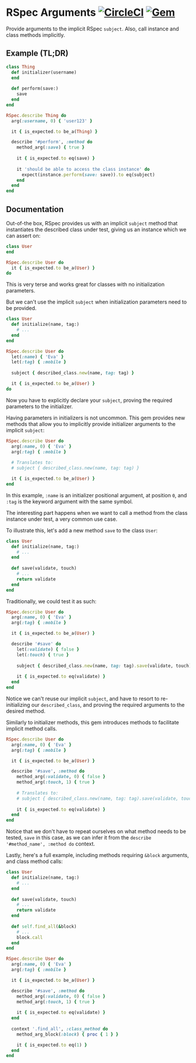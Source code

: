 # RSpec Arguments [![CircleCI](https://circleci.com/gh/wealthsimple/rspec-arguments.svg?style=svg)](https://circleci.com/gh/wealthsimple/rspec-arguments) [![Gem](https://img.shields.io/gem/v/rspec-arguments.svg)](https://rubygems.org/gems/rspec-arguments)

Provide arguments to the implicit RSpec `subject`.
Also, call instance and class methods implicitly.

## Example (TL;DR)

```ruby
class Thing
  def initializer(username)
  end
  
  def perform(save:)
    save
  end
end

RSpec.describe Thing do
  arg(:username, 0) { 'user123' }

  it { is_expected.to be_a(Thing) }

  describe '#perform', :method do
    method_arg(:save) { true }
    
    it { is_expected.to eq(save) }
    
    it 'should be able to access the class instance' do
      expect(instance.perform(save: save)).to eq(subject)
    end
  end
end
```

## Documentation

Out-of-the box, RSpec provides us with an implicit `subject` method that instantiates the described class under test, giving us an instance which we can assert on:

```ruby
class User
end

RSpec.describe User do
  it { is_expected.to be_a(User) }
do
```

This is very terse and works great for classes with no initialization parameters.

But we can't use the implicit `subject` when initialization parameters need to be provided.

```ruby
class User
  def initialize(name, tag:)
    # ...
  end
end

RSpec.describe User do
  let(:name) { 'Eva' }
  let(:tag) { :mobile }
  
  subject { described_class.new(name, tag: tag) }

  it { is_expected.to be_a(User) }
do
```

Now you have to explicitly declare your `subject`, proving the required parameters to the initializer.

Having parameters in initializers is not uncommon.
This gem provides new methods that allow you to implicitly provide initializer arguments to the implicit `subject`:

```ruby
RSpec.describe User do
  arg(:name, 0) { 'Eva' }
  arg(:tag) { :mobile }
  
  # Translates to:
  # subject { described_class.new(name, tag: tag) }

  it { is_expected.to be_a(User) }
end
```

In this example, `:name` is an initializer positional argument, at position `0`, and `:tag` is the keyword argument with the same symbol.

The interesting part happens when we want to call a method from the class instance under test, a very common use case.

To illustrate this, let's add a new method `save` to the class `User`:

```ruby
class User
  def initialize(name, tag:)
    # ...
  end
  
  def save(validate, touch)
    # ...
    return validate
  end
end
```

Traditionally, we could test it as such:

```ruby
RSpec.describe User do
  arg(:name, 0) { 'Eva' }
  arg(:tag) { :mobile }

  it { is_expected.to be_a(User) }

  describe '#save' do
    let(:validate) { false }
    let(:touch) { true }
    
    subject { described_class.new(name, tag: tag).save(validate, touch) }
    
    it { is_expected.to eq(validate) }
  end
end
```

Notice we can't reuse our implicit `subject`, and have to resort to re-initializing our `described_class`, and proving the required arguments to the desired method.

Similarly to initializer methods, this gem introduces methods to facilitate implicit method calls.

```ruby
RSpec.describe User do
  arg(:name, 0) { 'Eva' }
  arg(:tag) { :mobile }

  it { is_expected.to be_a(User) }

  describe '#save', :method do
    method_arg(:validate, 0) { false }
    method_arg(:touch, 1) { true }
    
    # Translates to:
    # subject { described_class.new(name, tag: tag).save(validate, touch) }
    
    it { is_expected.to eq(validate) }
  end
end
```

Notice that we don't have to repeat ourselves on what method needs to be tested, `save` in this case, as we can infer it from the `describe '#method_name', :method do` context.

Lastly, here's a full example, including methods requiring `&block` arguments, and class method calls:

```ruby
class User
  def initialize(name, tag:)
    # ...
  end
  
  def save(validate, touch)
    # ...
    return validate
  end
  
  def self.find_all(&block)
    # ...
    block.call
  end
end
```

```ruby
RSpec.describe User do
  arg(:name, 0) { 'Eva' }
  arg(:tag) { :mobile }

  it { is_expected.to be_a(User) }

  describe '#save', :method do
    method_arg(:validate, 0) { false }
    method_arg(:touch, 1) { true }
    
    it { is_expected.to eq(validate) }
  end
  
  context '.find_all', :class_method do
    method_arg_block(:block) { proc { 1 } }

    it { is_expected.to eq(1) }
  end
end
```
